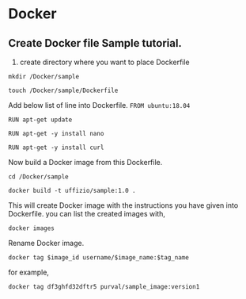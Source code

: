 # Docker
Create Docker file Sample tutorial.
--------------------------------------

1. create directory where you want to place Dockerfile

`mkdir /Docker/sample`

`touch /Docker/sample/Dockerfile`

Add below list of line into Dockerfile. 
`FROM ubuntu:18.04`

`RUN apt-get update`

`RUN apt-get -y install nano`

`RUN apt-get -y install curl`


Now build a Docker image from this Dockerfile.

`cd /Docker/sample`

`docker build -t uffizio/sample:1.0 .`

This will create Docker image with the instructions you have given into Dockerfile.
you can list the created images with,

`docker images`

Rename Docker image.

`docker tag $image_id username/$image_name:$tag_name`

for example,

`docker tag df3ghfd32dftr5 purval/sample_image:version1`



